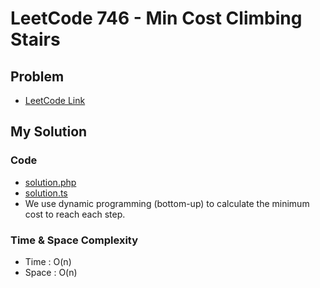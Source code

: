 # LeetCode 746 - Min Cost Climbing Stairs

## Problem  
- [LeetCode Link](https://leetcode.com/problems/min-cost-climbing-stairs/)

## My Solution

### Code
- [solution.php](./solution.php)
- [solution.ts](./solution.ts)
- We use dynamic programming (bottom-up) to calculate the minimum cost to reach each step.

### Time & Space Complexity
- Time  : O(n)
- Space : O(n)
